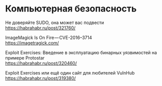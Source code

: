 # Компьютерная безопасность

Не доверяйте SUDO, она может вас подвести <br/> <https://habrahabr.ru/post/321760/>

ImageMagick Is On Fire — CVE-2016–3714 <br/> <https://imagetragick.com/>

Exploit Exercises: Введение в эксплуатацию бинарных уязвимостей на примере Protostar <br/> <https://habrahabr.ru/post/320460/>

Exploit Exercises или ещё один сайт для любителей VulnHub <br/> <https://habrahabr.ru/post/319380/>

